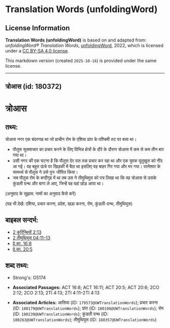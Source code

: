 # Translation Words (unfoldingWord)

## License Information

**Translation Words (unfoldingWord)** is based on and adapted from: _unfoldingWord® Translation Words_, [unfoldingWord](https://unfoldingword.org/utw), 2022, which is licensed under a [CC BY-SA 4.0 license](https://creativecommons.org/licenses/by-sa/4.0/legalcode.en).

This markdown version (created `2025-10-16`) is provided under the same license.



--------------------------------

## त्रोआस (id: 180372)

त्रोआस
======

तथ्य:
-----

त्रोआस नगर एक बंदरगाह था जो प्राचीन रोम के एशिया प्रांत के पश्चिमी तट पर बसा था।

* पौलुस सुसमाचार का प्रचार करने के लिए विभिन्न क्षेत्रों के दौरे के दौरान त्रोआस में कम से कम तीन बार गया था।
* उसी नगर की एक घटना है कि पौलुस देर रात तक प्रचार कर रहा था और एक युवक यूतुखुस को नींद आ गई। वह बहुत ऊंचे पर खिड़की में बैठा था इसलिए वह बाहर गिर गया और मर गया। परमेश्वर के सामर्थ्य से पौलुस ने उसे पुनः जीवित किया।
* जब पौलुस रोम के बन्दीगृह में था तब उस ने तीमुथिमुस को पत्र लिखा था कि वह त्रोआस से उसके कुंडली ग्रन्थ और बागा ले आए, जिन्हें वह वहां छोड़ आया था।

(अनुवाद के सुझाव: नामों का अनुवाद कैसे करें)

(यह भी देखें: एशिया, प्रचार करना, प्रदेश, खड़ा करना, रोम, कुंडली\-ग्रन्थ, तीमुथियुस)

बाइबल सन्दर्भ:
--------------

* [2 कुरिन्थियों 2:13](https://ref.ly/2Cor0:0)
* [2 तीमुथियुस 04:11–13](https://ref.ly/2Tim0:0)
* [प्रे.का. 16:8](https://ref.ly/Acts16:8)
* [प्रे.का. 20:5](https://ref.ly/Acts20:5)

शब्द तथ्य:
----------

* Strong's: G5174

* **Associated Passages:** ACT 16:8; ACT 16:11; ACT 20:5; ACT 20:6; 2CO 2:12; 2CO 2:13; 2TI 4:13; 2TI 4:11–2TI 4:13
* **Associated Articles:** आसिया (ID: `179573@UWTranslationWords`); प्रचार करना (ID: `180179@UWTranslationWords`); प्रांत (ID: `180196@UWTranslationWords`); रोम (ID: `180239@UWTranslationWords`); कुंडली ग्रन्थ (ID: `180263@UWTranslationWords`); तीमुथियुस (ID: `180357@UWTranslationWords`)

